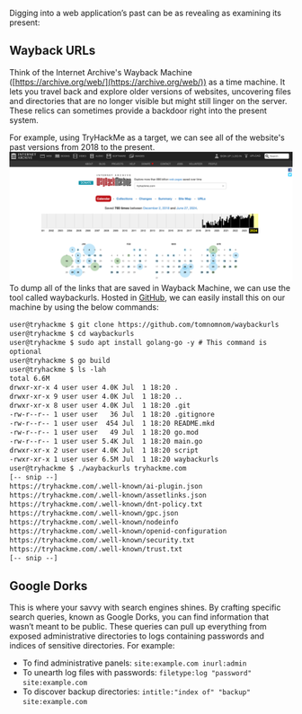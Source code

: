 Digging into a web application’s past can be as revealing as examining its present:

## Wayback URLs
Think of the Internet Archive's Wayback Machine ([https://archive.org/web/](https://archive.org/web/)) as a time machine. It lets you travel back and explore older versions of websites, uncovering files and directories that are no longer visible but might still linger on the server. These relics can sometimes provide a backdoor right into the present system.

For example, using TryHackMe as a target, we can see all of the website's past versions from 2018 to the present.
	![](Pasted%20image%2020241127003304.png)
To dump all of the links that are saved in Wayback Machine, we can use the tool called waybackurls. Hosted in [GitHub](https://github.com/tomnomnom/waybackurls), we can easily install this on our machine by using the below commands:
```shell-session
user@tryhackme $ git clone https://github.com/tomnomnom/waybackurls
user@tryhackme $ cd waybackurls
user@tryhackme $ sudo apt install golang-go -y # This command is optional
user@tryhackme $ go build
user@tryhackme $ ls -lah
total 6.6M
drwxr-xr-x 4 user user 4.0K Jul  1 18:20 .
drwxr-xr-x 9 user user 4.0K Jul  1 18:20 ..
drwxr-xr-x 8 user user 4.0K Jul  1 18:20 .git
-rw-r--r-- 1 user user   36 Jul  1 18:20 .gitignore
-rw-r--r-- 1 user user  454 Jul  1 18:20 README.mkd
-rw-r--r-- 1 user user   49 Jul  1 18:20 go.mod
-rw-r--r-- 1 user user 5.4K Jul  1 18:20 main.go
drwxr-xr-x 2 user user 4.0K Jul  1 18:20 script
-rwxr-xr-x 1 user user 6.5M Jul  1 18:20 waybackurls
user@tryhackme $ ./waybackurls tryhackme.com
[-- snip --]
https://tryhackme.com/.well-known/ai-plugin.json
https://tryhackme.com/.well-known/assetlinks.json
https://tryhackme.com/.well-known/dnt-policy.txt
https://tryhackme.com/.well-known/gpc.json
https://tryhackme.com/.well-known/nodeinfo
https://tryhackme.com/.well-known/openid-configuration
https://tryhackme.com/.well-known/security.txt
https://tryhackme.com/.well-known/trust.txt
[-- snip --]
```

## Google Dorks  
This is where your savvy with search engines shines. By crafting specific search queries, known as Google Dorks, you can find information that wasn’t meant to be public. These queries can pull up everything from exposed administrative directories to logs containing passwords and indices of sensitive directories. For example:

- To find administrative panels: `site:example.com inurl:admin`
- To unearth log files with passwords: `filetype:log "password" site:example.com`
- To discover backup directories: `intitle:"index of" "backup" site:example.com`
